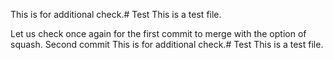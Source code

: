 

This is for additional check.# Test This is a test file.

Let us check once again for the first commit to merge with the option of squash.
Second commit
This is for additional check.# Test
This is a test file.
